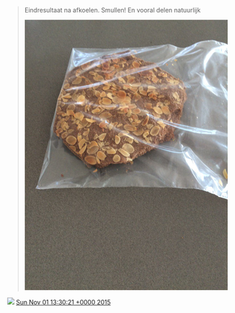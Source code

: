 > Eindresultaat na afkoelen\. Smullen\! En vooral delen natuurlijk 
> 
> ![](../../media/660811115602034690-CSusNVHXIAAdsP4.jpg)

<img src="../../media/tweet.ico" width="12" /> [Sun Nov 01 13:30:21 +0000 2015](https://twitter.com/DromerDenker/status/660811115602034690)